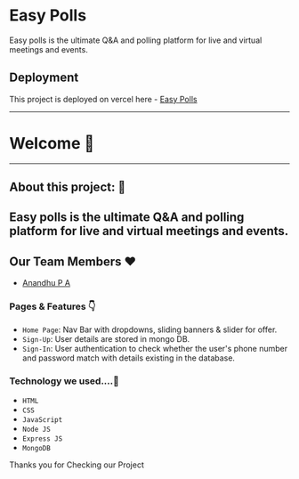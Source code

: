 # Easy Polls
Easy polls is the ultimate Q&A and polling platform for live and virtual meetings and events.

## Deployment

This project is deployed on vercel here - [Easy Polls]()



---

# Welcome 👋

---

## About this project: 🙌

Easy polls is the ultimate Q&A and polling platform for live and virtual meetings and events.
---

## Our Team Members ❤️
- [Anandhu P A](https://www.linkedin.com/in/anandhu-p-a-953a30231/)

### Pages & Features 👇

- `Home Page`: Nav Bar with dropdowns, sliding banners & slider for offer.
- `Sign-Up`: User details are stored in mongo DB.
- `Sign-In`: User authentication to check whether the user's phone number and password match with details existing in the database.



### Technology we used....🔧

- `HTML` 
- `CSS` 
- `JavaScript`
- `Node JS`
- `Express JS`
- `MongoDB` 

Thanks you for Checking our Project
